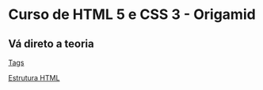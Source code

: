 # Curso de HTML 5 e CSS 3 - Origamid

## Vá direto a teoria

[Tags](https://github.com/FabioMonsores/html-css-origamid/blob/main/html-css-basico/tag.md)

[Estrutura HTML](https://github.com/FabioMonsores/html-css-origamid/blob/main/html-css-basico/estrutura-html.md)
